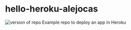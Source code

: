 # hello-heroku-alejocas
![version of repo](https://img.shields.io/badge/version-1.0-brightgreen.svg)
Example repo to deploy an app in Heroku
